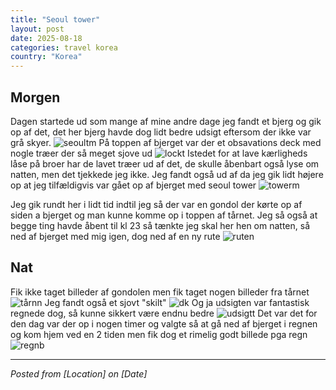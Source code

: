 ```yaml
---
title: "Seoul tower"
layout: post
date: 2025-08-18
categories: travel korea
country: "Korea"
---
```


## Morgen
Dagen startede ud som mange af mine andre dage jeg fandt et bjerg og gik op af det, det her bjerg havde dog lidt bedre udsigt eftersom der ikke var grå skyer.
![seoultm](../assets/images/mobile/20250818_144823.jpg)
På toppen af bjerget var der et obsavations deck med nogle træer der så meget sjove ud
![lockt](../assets/images/mobile/20250818_145430.jpg)
Istedet for at lave kærligheds låse på broer har de lavet træer ud af det, de skulle åbenbart også lyse om natten, men det tjekkede jeg ikke. Jeg fandt også ud af da jeg gik lidt højere op at jeg tilfældigvis var gået op af bjerget med seoul tower
![towerm](../assets/images/mobile/20250818_150219.jpg)

Jeg gik rundt her i lidt tid indtil jeg så der var en gondol der kørte op af siden a bjerget og man kunne komme op i toppen af tårnet. Jeg så også at begge ting havde åbent til kl 23 så tænkte jeg skal her hen om natten, så ned af bjerget med mig igen, dog ned af en ny rute
![ruten](../assets/images/mobile/20250818_151212.jpg)



## Nat 
Fik ikke taget billeder af gondolen men fik taget nogen billeder fra tårnet
![tårnn](../assets/images/mobile/20250818_205343.jpg)
Jeg fandt også et sjovt "skilt"
![dk](../assets/images/mobile/20250818_211523.jpg)
Og ja udsigten var fantastisk regnede dog, så kunne sikkert være endnu bedre
![udsigtt](../assets/images/mobile/20250818_211541.jpg)
Det var det for den dag var der op i nogen timer og valgte så at gå ned af bjerget i regnen og kom hjem ved en 2 tiden men fik dog et rimelig godt billede pga regn
![regnb](../assets/images/mobile/20250818_221114.jpg)



---
*Posted from [Location] on [Date]*
